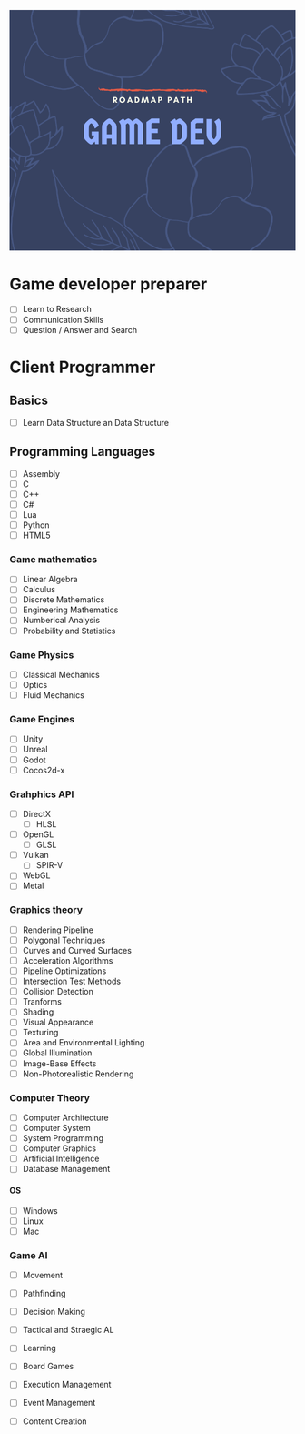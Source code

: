 ![game-dev](../img/game-dev.png)


# Game developer preparer

- [ ] Learn to Research
- [ ] Communication Skills
- [ ] Question / Answer and Search

# Client Programmer

## Basics

- [ ] Learn Data Structure an Data Structure

## Programming Languages
- [ ] Assembly
- [ ] C
- [ ] C++
- [ ] C#
- [ ] Lua
- [ ] Python
- [ ] HTML5
### Game mathematics

- [ ] Linear Algebra
- [ ] Calculus
- [ ] Discrete Mathematics
- [ ] Engineering  Mathematics
- [ ] Numberical Analysis
- [ ] Probability and Statistics

### Game Physics

- [ ] Classical Mechanics
- [ ] Optics
- [ ] Fluid Mechanics

### Game Engines

- [ ] Unity
- [ ] Unreal
- [ ] Godot
- [ ] Cocos2d-x
### Grahphics API

- [ ] DirectX
  - [ ] HLSL
- [ ] OpenGL
  - [ ] GLSL
- [ ] Vulkan
  - [ ] SPIR-V
- [ ] WebGL
- [ ] Metal

### Graphics theory

- [ ] Rendering Pipeline
- [ ] Polygonal Techniques
- [ ] Curves and Curved Surfaces
- [ ] Acceleration Algorithms
- [ ] Pipeline Optimizations
- [ ] Intersection Test Methods
- [ ] Collision Detection
- [ ] Tranforms
- [ ] Shading
- [ ] Visual Appearance
- [ ] Texturing
- [ ] Area and Environmental Lighting
- [ ] Global Illumination
- [ ] Image-Base Effects
- [ ] Non-Photorealistic Rendering

### Computer Theory

- [ ] Computer Architecture
- [ ] Computer System
- [ ] System Programming
- [ ] Computer Graphics
- [ ] Artificial Intelligence
- [ ] Database Management

#### OS

- [ ] Windows
- [ ] Linux
- [ ] Mac

### Game AI

- [ ] Movement
- [ ] Pathfinding
- [ ] Decision Making
- [ ] Tactical and Straegic AL
- [ ] Learning
- [ ] Board Games
- [ ] Execution Management 
- [ ] Event Management
- [ ] Content Creation

